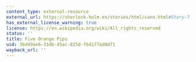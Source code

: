 ```yaml
---
content_type: external-resource
external_url: https://sherlock-holm.es/stories/html/cano.html#Story-7
has_external_license_warning: true
license: https://en.wikipedia.org/wiki/All_rights_reserved
status: ''
title: Five Orange Pips
uid: 3bd49ae6-31db-45ac-825d-f64177ad0d71
wayback_url: ''
---
```

